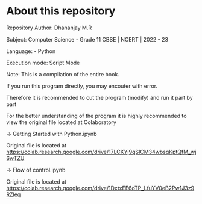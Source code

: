 # About this repository

Repository Author: Dhananjay M.R

Subject: Computer Science - Grade 11 CBSE | NCERT | 2022 - 23

Language: - Python

Execution mode: Script Mode

Note: This is a compilation of the entire book. 

If you run this program directly, you may encouter with error.

Therefore it is recommended to cut the program (modify) and run it part by part

For the better understanding of the program it is highly recommended to view the original file located at Colaboratory

-> Getting Started with Python.ipynb

Original file is located at
    https://colab.research.google.com/drive/17LCKYj9qSICM34wbsqKptQfM_wj6wTZU

-> Flow of control.ipynb

Original file is located at
    https://colab.research.google.com/drive/1DxtxEE6oTP_LfuYV0eB2Pw1J3z9RZleq
